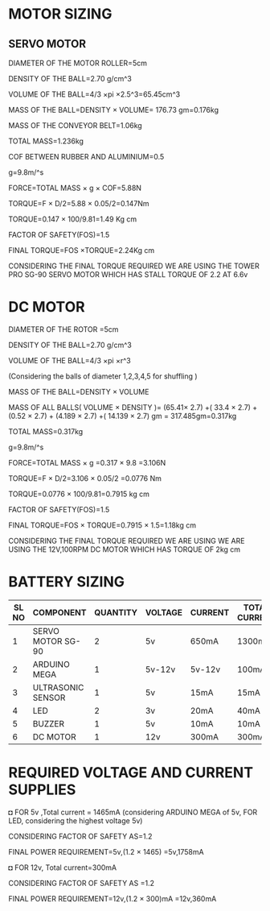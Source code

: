 # MOTOR SIZING
## SERVO MOTOR

DIAMETER OF THE MOTOR ROLLER=5cm

DENSITY OF THE BALL=2.70 g/cm^3

VOLUME OF THE BALL=4/3 ×pi ×2.5^3=65.45cm^3 

MASS OF THE BALL=DENSITY  × VOLUME= 176.73 gm=0.176kg

MASS OF THE CONVEYOR BELT=1.06kg

TOTAL MASS=1.236kg

COF BETWEEN RUBBER AND ALUMINIUM=0.5

g=9.8m/^s

FORCE=TOTAL MASS × g × COF=5.88N


TORQUE=F × D/2=5.88 × 0.05/2=0.147Nm


TORQUE=0.147 × 100/9.81=1.49 Kg cm


FACTOR OF SAFETY(FOS)=1.5


FINAL TORQUE=FOS ×TORQUE=2.24Kg cm



CONSIDERING THE FINAL TORQUE REQUIRED WE ARE USING THE TOWER PRO SG-90 SERVO MOTOR WHICH HAS STALL TORQUE OF 2.2 AT 6.6v  





# DC MOTOR 
DIAMETER OF THE ROTOR =5cm

DENSITY OF THE BALL=2.70 g/cm^3

VOLUME OF THE BALL=4/3 ×pi ×r^3

(Considering the balls of diameter 1,2,3,4,5 for shuffling )
 

MASS OF THE BALL=DENSITY  × VOLUME


MASS OF ALL BALLS( VOLUME  × DENSITY )= (65.41× 2.7) +( 33.4 × 2.7) + (0.52 ×  2.7) + (4.189 ×  2.7) +( 14.139 ×  2.7) gm
                 = 317.485gm=0.317kg


TOTAL MASS=0.317kg

g=9.8m/^s

FORCE=TOTAL MASS × g =0.317  × 9.8 =3.106N


TORQUE=F ×  D/2=3.106 × 0.05/2 =0.0776 Nm


TORQUE=0.0776  ×  100/9.81=0.7915 kg cm


FACTOR OF SAFETY(FOS)=1.5


FINAL TORQUE=FOS × TORQUE=0.7915  ×  1.5=1.18kg cm


CONSIDERING THE FINAL TORQUE REQUIRED WE ARE USING WE ARE USING THE 12V,100RPM DC MOTOR WHICH HAS TORQUE OF 2kg cm







# BATTERY SIZING


|SL NO | COMPONENT  | QUANTITY | VOLTAGE | CURRENT | TOTAL CURRENT|
|------|------------|----------|---------|---------|--------------|
|1|SERVO MOTOR SG-90|2|5v|650mA|1300mA|
|2|ARDUINO MEGA|1|5v-12v|5v-12v|100mA|
|3|ULTRASONIC SENSOR|1|5v|15mA|15mA|
|4|LED|2|3v|20mA|40mA|
|5|BUZZER|1|5v|10mA|10mA|
|6|DC MOTOR|1|12v|300mA|300mA|



# REQUIRED VOLTAGE AND CURRENT SUPPLIES


◘  FOR 5v ,Total current = 1465mA (considering ARDUINO MEGA of 5v,  FOR LED, considering the highest voltage 5v)    

  CONSIDERING FACTOR OF SAFETY AS=1.2


  FINAL POWER REQUIREMENT=5v,(1.2 × 1465)  =5v,1758mA

◘  FOR 12v, Total current=300mA

 CONSIDERING FACTOR OF SAFETY AS =1.2


  FINAL POWER REQUIREMENT=12v,(1.2 × 300)mA =12v,360mA  
